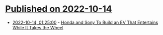 # [Published on 2022-10-14](index.md)

* [2022-10-14, 01:25:00](https://tech.slashdot.org/story/22/10/13/226211/honda-and-sony-to-build-an-ev-that-entertains-while-it-takes-the-wheel?utm_source=rss1.0mainlinkanon&utm_medium=feed) - [Honda and Sony To Build an EV That Entertains While It Takes the Wheel](https://tech.slashdot.org/story/22/10/13/226211/honda-and-sony-to-build-an-ev-that-entertains-while-it-takes-the-wheel?utm_source=rss1.0mainlinkanon&utm_medium=feed)
